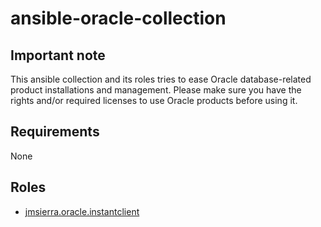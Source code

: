# ansible-oracle-collection

## Important note
This ansible collection and its roles tries to ease Oracle database-related product installations and management. Please make sure you have the rights and/or required licenses to use Oracle products before using it.  

## Requirements
None

## Roles
- [jmsierra.oracle.instantclient](roles/instantclient/README.md)
